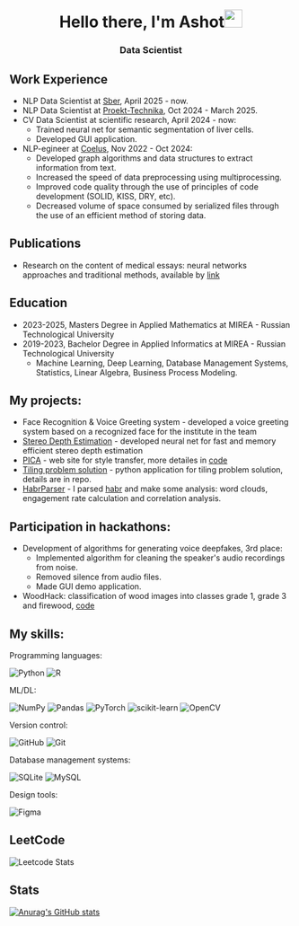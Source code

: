 <h1 align="center">Hello there, I'm Ashot<img src="https://github.com/blackcater/blackcater/raw/main/images/Hi.gif" height="32"/></h1>
<h3 align="center">Data Scientist</h3>

## Work Experience
- NLP Data Scientist at [Sber](https://www.sberbank.ru/ru/), April 2025 - now.
- NLP Data Scientist at [Proekt-Technika](https://pr-t.ru/), Oct 2024 - March 2025. 
- CV Data Scientist at scientific research, April 2024 - now:
  - Trained neural net for semantic segmentation of liver cells.
  - Developed GUI application.
 - NLP-egineer at [Coelus](https://coelus.ru/), Nov 2022 - Oct 2024:
   - Developed graph algorithms and data structures to extract information from text.
   - Increased the speed of data preprocessing using multiprocessing.
   - Improved code quality through the use of principles of code development (SOLID, KISS, DRY, etc).
   - Decreased volume of space consumed by serialized files through the use of an efficient method of storing data.
   
## Publications
- Research on the content of medical essays: neural networks approaches and traditional methods, available by [link](https://applied-research.ru/ru/article/view?id=13640)
 
## Education
- 2023-2025, Masters Degree in Applied Mathematics at MIREA - Russian Technological University
- 2019-2023, Bachelor Degree in Applied Informatics at MIREA - Russian Technological University
  - Machine Learning, Deep Learning, Database Management Systems, Statistics, Linear Algebra, Business Process Modeling.  

## My projects:
- Face Recognition & Voice Greeting system - developed a voice greeting system based on a recognized face for the institute in the team  
- [Stereo Depth Estimation](https://github.com/MelikbekyanAshot/stereo-depth-estimation) - developed neural net for fast and memory efficient stereo depth estimation
- [PICA](https://share.streamlit.io/melikbekyanashot/pica/main/main_app.py) - web site for style transfer, more detailes in [code](https://github.com/MelikbekyanAshot/PICA)
- [Tiling problem solution](https://github.com/MelikbekyanAshot/CoelusTestTask) - python application for tiling problem solution, details are in repo.
- [HabrParser](https://github.com/MelikbekyanAshot/Data-Science/tree/main/Habr%20Parser) - I parsed [habr](https://habr.com/ru/all/) and make some analysis: word clouds, engagement rate calculation and correlation analysis.

## Participation in hackathons:
- Development of algorithms for generating voice deepfakes, 3rd place:
  - Implemented algorithm for cleaning the speaker's audio recordings from noise.
  - Removed silence from audio files.
  - Made GUI demo application. 
- WoodHack: classification of wood images into classes grade 1, grade 3 and firewood, [code](https://github.com/MelikbekyanAshot/wood-classification/tree/main)

## My skills:
Programming languages:

![Python](https://img.shields.io/badge/python-3670A0?style=for-the-badge&logo=python&logoColor=ffdd54)
![R](https://img.shields.io/badge/r-%23276DC3.svg?style=for-the-badge&logo=r&logoColor=white)

ML/DL:

![NumPy](https://img.shields.io/badge/numpy-%23013243.svg?style=for-the-badge&logo=numpy&logoColor=white)
![Pandas](https://img.shields.io/badge/pandas-%23150458.svg?style=for-the-badge&logo=pandas&logoColor=white)
![PyTorch](https://img.shields.io/badge/PyTorch-%23EE4C2C.svg?style=for-the-badge&logo=PyTorch&logoColor=white)
![scikit-learn](https://img.shields.io/badge/scikit--learn-%23F7931E.svg?style=for-the-badge&logo=scikit-learn&logoColor=white)
![OpenCV](https://img.shields.io/badge/opencv-%23white.svg?style=for-the-badge&logo=opencv&logoColor=white)

Version control:

![GitHub](https://img.shields.io/badge/github-%23121011.svg?style=for-the-badge&logo=github&logoColor=white)
![Git](https://img.shields.io/badge/git-%23F05033.svg?style=for-the-badge&logo=git&logoColor=white)

Database management systems:

![SQLite](https://img.shields.io/badge/sqlite-%2307405e.svg?style=for-the-badge&logo=sqlite&logoColor=white)
![MySQL](https://img.shields.io/badge/mysql-%2300f.svg?style=for-the-badge&logo=mysql&logoColor=white)

Design tools:

![Figma](https://img.shields.io/badge/figma-%23F24E1E.svg?style=for-the-badge&logo=figma&logoColor=white)

## LeetCode
![Leetcode Stats](https://leetcard.jacoblin.cool/MelikbekyanAshot)

## Stats
[![Anurag's GitHub stats](https://github-readme-stats.vercel.app/api?username=MelikbekyanAshot)](https://github.com/anuraghazra/github-readme-stats)
